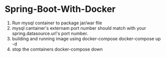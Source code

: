 # Spring-Boot-With-Docker
1. Run mysql container to package jar/war file
2. mysql cantainer's externam port number should match with your spring.datasource.url's port number.
3. building and running image using docker-compose
    docker-compose up -d
4. stop the comtainers
   docker-compose down

